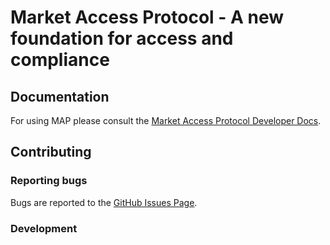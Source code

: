 # Market Access Protocol - A new foundation for access and compliance



## Documentation

For using MAP please consult the [Market Access Protocol Developer Docs](/docs).

## Contributing

### Reporting bugs

Bugs are reported to the [GitHub Issues Page](https://github.com/swarmfund/Swarm-MarketAccessProtocol/issues).

### Development